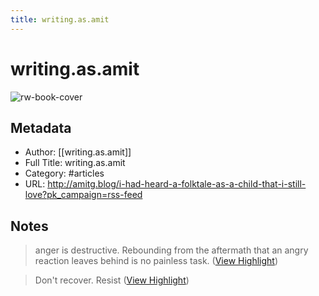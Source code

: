 ```yaml
---
title: writing.as.amit
---
```

# writing.as.amit

![rw-book-cover](https://cdn.writeas.net/img/w-sq-light.png)

## Metadata
- Author: [[writing.as.amit]]
- Full Title: writing.as.amit
- Category: #articles
- URL: http://amitg.blog/i-had-heard-a-folktale-as-a-child-that-i-still-love?pk_campaign=rss-feed

## Notes
> anger is destructive. Rebounding from the aftermath that an angry reaction leaves behind is no painless task. ([View Highlight](https://read.readwise.io/read/01gvexrtdj5766e4ma30pc4ym3))

> Don't recover. Resist ([View Highlight](https://read.readwise.io/read/01gvexs7kf539s81g8vkts9r00))

